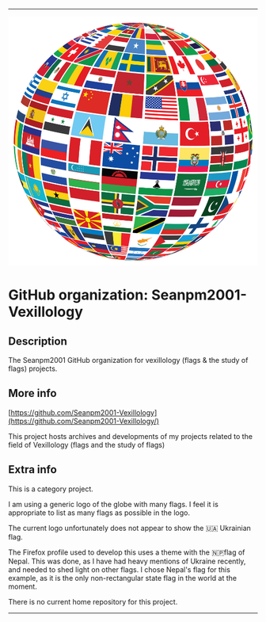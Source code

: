 
***

![FlagGlobe1.jpeg failed to load. The file may be missing or corrupt. Check the file path for errors first.](/AdditionalInfo/2/Seanpm2001-Vexillology/FlagGlobe1.jpeg)

# GitHub organization: Seanpm2001-Vexillology

## Description

The Seanpm2001 GitHub organization for vexillology (flags & the study of flags) projects.

## More info

[https://github.com/Seanpm2001-Vexillology](https://github.com/Seanpm2001-Vexillology/)

This project hosts archives and developments of my projects related to the field of Vexillology (flags and the study of flags)

## Extra info

This is a category project.

I am using a generic logo of the globe with many flags. I feel it is appropriate to list as many flags as possible in the logo.

The current logo unfortunately does not appear to show the 🇺🇦️ Ukrainian flag.

The Firefox profile used to develop this uses a theme with the 🇳🇵️flag of Nepal. This was done, as I have had heavy mentions of Ukraine recently, and needed to shed light on other flags. I chose Nepal's flag for this example, as it is the only non-rectangular state flag in the world at the moment.

<!--

The homepage for <project> is located <here>

!-->

There is no current home repository for this project.

***
